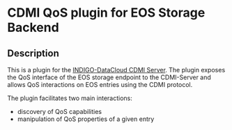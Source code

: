 CDMI QoS plugin for EOS Storage Backend
=======================================

Description
-----------
This is a plugin for the [INDIGO-DataCloud CDMI Server][1].
The plugin exposes the QoS interface of the EOS storage endpoint
to the CDMI-Server and allows QoS interactions on EOS entries
using the CDMI protocol.

The plugin facilitates two main interactions:
  - discovery of QoS capabilities
  - manipulation of QoS properties of a given entry


[1]: https://github.com/indigo-dc/CDMI

